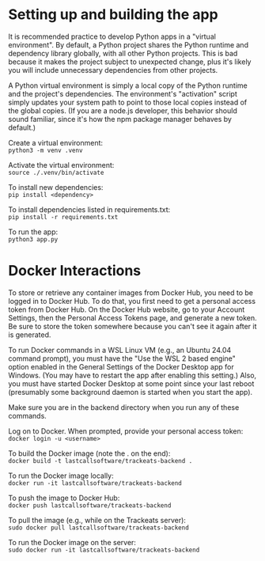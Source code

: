 # Setting up and building the app

It is recommended practice to develop Python apps in a "virtual environment".
By default, a Python project shares the Python runtime and dependency library
globally, with all other Python projects.  This is bad because it makes the
project subject to unexpected change, plus it's likely you will include 
unnecessary dependencies from other projects.<br>

A Python virtual environment is simply a local copy of the Python runtime and
the project's dependencies.  The environment's "activation" script simply 
updates your system path to point to those local copies instead of the global
copies.  (If you are a node.js developer, this behavior should sound familiar,
since it's how the npm package manager behaves by default.)<br>

Create a virtual environment:<br>
```python3 -m venv .venv```

Activate the virtual environment:<br>
```source ./.venv/bin/activate```

To install new dependencies:<br>
```pip install <dependency>```

To install dependencies listed in requirements.txt:<br>
```pip install -r requirements.txt```

To run the app:<br>
```python3 app.py```

# Docker Interactions

To store or retrieve any container images from Docker Hub, you need to be logged 
in to Docker Hub.  To do that, you first need to get a personal access token 
from Docker Hub.  On the Docker Hub website, go to your Account Settings, then
the Personal Access Tokens page, and generate a new token.  Be sure to store 
the token somewhere because you can't see it again after it is generated.<br>

To run Docker commands in a WSL Linux VM (e.g., an Ubuntu 24.04 command prompt),
you must have the "Use the WSL 2 based engine" option enabled in the General
Settings of the Docker Desktop app for Windows.  (You may have to restart the app 
after enabling this setting.)  Also, you must have started Docker Desktop at some
point since your last reboot (presumably some background daemon is started when
you start the app).<br>

Make sure you are in the backend directory when you run any of these commands.<br>

Log on to Docker.  When prompted, provide your personal access token:<br>
```docker login -u <username>```

To build the Docker image (note the . on the end):<br>
```docker build -t lastcallsoftware/trackeats-backend .```

To run the Docker image locally:<br>
```docker run -it lastcallsoftware/trackeats-backend```

To push the image to Docker Hub:<br>
```docker push lastcallsoftware/trackeats-backend```

To pull the image (e.g., while on the Trackeats server):<br>
```sudo docker pull lastcallsoftware/trackeats-backend```

To run the Docker image on the server:<br>
```sudo docker run -it lastcallsoftware/trackeats-backend```
